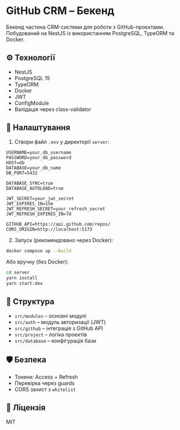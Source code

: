 # GitHub CRM – Бекенд

Бекенд частина CRM-системи для роботи з GitHub-проєктами. Побудований на NestJS із використанням PostgreSQL, TypeORM та Docker.

## ⚙️ Технології

- NestJS
- PostgreSQL 15
- TypeORM
- Docker
- JWT
- ConfigModule
- Валідація через class-validator

## 🔧 Налаштування

1. Створи файл `.env` у директорії `server`:

```env
USERNAME=your_db_username
PASSWORD=your_db_password
HOST=db
DATABASE=your_db_name
DB_PORT=5432

DATABASE_SYNC=true
DATABASE_AUTOLOAD=true

JWT_SECRET=your_jwt_secret
JWT_EXPIRES_IN=15m
JWT_REFRESH_SECRET=your_refresh_secret
JWT_REFRESH_EXPIRES_IN=7d

GITHUB_API=https://api.github.com/repos/
CORS_ORIGIN=http://localhost:5173
```

2. Запуск (рекомендовано через Docker):

```bash
docker compose up --build
```

Або вручну (без Docker):

```bash
cd server
yarn install
yarn start:dev
```

## 📁 Структура

- `src/modules` – основні модулі
- `src/auth` – модуль авторизації (JWT)
- `src/github` – інтеграція з GitHub API
- `src/project` – логіка проєктів
- `src/database` – конфігурація бази

## 🛡 Безпека

- Токени: Access + Refresh
- Перевірка через guards
- CORS захист з `whitelist`

## 📃 Ліцензія

MIT
